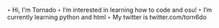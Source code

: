 ‣ Hi, I'm Tornado
‣ I’m interested in learning how to code and osu!
‣ I’m currently learning python and html
‣ My twitter is twitter.com/torn6do



